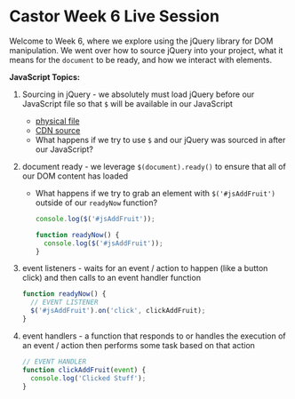 # Castor Week 6 Live Session

Welcome to Week 6, where we explore using the jQuery library for DOM manipulation. We went over how to source jQuery into your project, what it means for the `document` to be ready, and how we interact with elements.

**JavaScript Topics:**

1. Sourcing in jQuery - we absolutely must load jQuery before our JavaScript file so that `$` will be available in our JavaScript
    - [physical file](https://jquery.com/download/)
    - [CDN source](https://developers.google.com/speed/libraries#jquery)
    - What happens if we try to use `$` and our jQuery was sourced in after our JavaScript?
1. document ready - we leverage `$(document).ready()` to ensure that all of our DOM content has loaded
    - What happens if we try to grab an element with `$('#jsAddFruit')` outside of our `readyNow` function?

        ```js
        console.log($('#jsAddFruit'));

        function readyNow() {
          console.log($('#jsAddFruit'));
        }
        ```

1. event listeners - waits for an event / action to happen (like a button click) and then calls to an event handler function

    ```js
    function readyNow() {
      // EVENT LISTENER
      $('#jsAddFruit').on('click', clickAddFruit);
    }
    ```

1. event handlers - a function that responds to or handles the execution of an event / action then performs some task based on that action

    ```js
    // EVENT HANDLER
    function clickAddFruit(event) {
      console.log('Clicked Stuff');
    }
    ```
